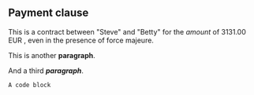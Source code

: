 ## Payment clause
This is a contract between "Steve" and "Betty"
for the *amount* of 3131.00 EUR
, even in the presence of force majeure.

This is another __paragraph__.

And a third *__paragraph__*.





```
A code block
```
